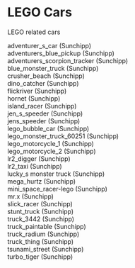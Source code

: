 # LEGO Cars
LEGO related cars

adventurer_s_car (Sunchipp) <br>
adventurers_blue_pickup (Sunchipp) <br>
adventurers_scorpion_tracker (Sunchipp) <br>
blue_monster_truck (Sunchipp) <br>
crusher_beach (Sunchipp) <br>
dino_catcher (Sunchipp) <br>
flickriver (Sunchipp) <br>
hornet (Sunchipp) <br>
island_racer (Sunchipp) <br>
jen_s_speeder (Sunchipp) <br>
jens_speeder (Sunchipp) <br>
lego_bubble_car (Sunchipp) <br>
lego_monster_truck_60251 (Sunchipp) <br>
lego_motorcycle_1 (Sunchipp) <br>
lego_motorcycle_2 (Sunchipp) <br>
lr2_digger (Sunchipp) <br>
lr2_taxi (Sunchipp) <br>
lucky_s monster truck (Sunchipp) <br>
mega_hurtz (Sunchipp) <br>
mini_space_racer-lego (Sunchipp) <br>
mr.x (Sunchipp) <br>
slick_racer (Sunchipp) <br>
stunt_truck (Sunchipp) <br>
truck_3442 (Sunchipp) <br>
truck_paintable (Sunchipp) <br>
truck_radium (Sunchipp) <br>
truck_thing (Sunchipp) <br>
tsunami_street (Sunchipp) <br>
turbo_tiger (Sunchipp) <br>
